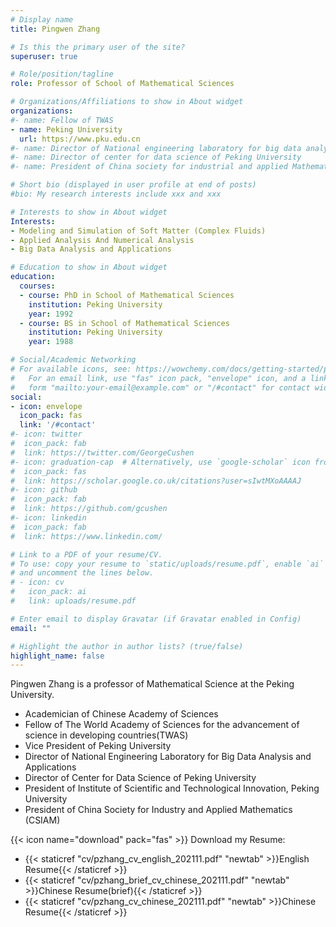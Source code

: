 ```yaml
---
# Display name
title: Pingwen Zhang

# Is this the primary user of the site?
superuser: true

# Role/position/tagline
role: Professor of School of Mathematical Sciences

# Organizations/Affiliations to show in About widget
organizations:
#- name: Fellow of TWAS
- name: Peking University
  url: https://www.pku.edu.cn
#- name: Director of National engineering laboratory for big data analysis and applications
#- name: Director of center for data science of Peking University
#- name: President of China society for industrial and applied Mathematics

# Short bio (displayed in user profile at end of posts)
#bio: My research interests include xxx and xxx

# Interests to show in About widget
Interests:
- Modeling and Simulation of Soft Matter (Complex Fluids)
- Applied Analysis And Numerical Analysis
- Big Data Analysis and Applications

# Education to show in About widget
education:
  courses:
  - course: PhD in School of Mathematical Sciences
    institution: Peking University
    year: 1992
  - course: BS in School of Mathematical Sciences
    institution: Peking University
    year: 1988

# Social/Academic Networking
# For available icons, see: https://wowchemy.com/docs/getting-started/page-builder/#icons
#   For an email link, use "fas" icon pack, "envelope" icon, and a link in the
#   form "mailto:your-email@example.com" or "/#contact" for contact widget.
social:
- icon: envelope
  icon_pack: fas
  link: '/#contact'
#- icon: twitter
#  icon_pack: fab
#  link: https://twitter.com/GeorgeCushen
#- icon: graduation-cap  # Alternatively, use `google-scholar` icon from `ai` icon pack
#  icon_pack: fas
#  link: https://scholar.google.co.uk/citations?user=sIwtMXoAAAAJ
#- icon: github
#  icon_pack: fab
#  link: https://github.com/gcushen
#- icon: linkedin
#  icon_pack: fab
#  link: https://www.linkedin.com/

# Link to a PDF of your resume/CV.
# To use: copy your resume to `static/uploads/resume.pdf`, enable `ai` icons in `params.toml`, 
# and uncomment the lines below.
# - icon: cv
#   icon_pack: ai
#   link: uploads/resume.pdf

# Enter email to display Gravatar (if Gravatar enabled in Config)
email: ""

# Highlight the author in author lists? (true/false)
highlight_name: false
---
```

Pingwen Zhang is a professor of Mathematical Science at the Peking University.

- Academician of Chinese Academy of Sciences
- Fellow of The World Academy of Sciences for the advancement of science in developing countries(TWAS)
- Vice President of Peking University
- Director of National Engineering Laboratory for Big Data Analysis and Applications
- Director of Center for Data Science of Peking University
- President of Institute of Scientific and Technological Innovation, Peking University
- President of China Society for Industry and Applied Mathematics (CSIAM)


{{< icon name="download" pack="fas" >}} Download my Resume:
- {{< staticref "cv/pzhang_cv_english_202111.pdf" "newtab" >}}English Resume{{< /staticref >}}
- {{< staticref "cv/pzhang_brief_cv_chinese_202111.pdf" "newtab" >}}Chinese Resume(brief){{< /staticref >}}
- {{< staticref "cv/pzhang_cv_chinese_202111.pdf" "newtab" >}}Chinese Resume{{< /staticref >}}
